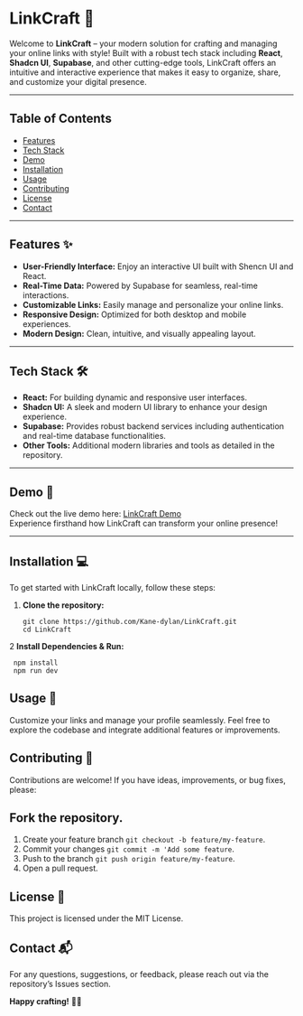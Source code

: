# LinkCraft 🚀

Welcome to **LinkCraft** – your modern solution for crafting and managing your online links with style! Built with a robust tech stack including **React**, **Shadcn UI**, **Supabase**, and other cutting-edge tools, LinkCraft offers an intuitive and interactive experience that makes it easy to organize, share, and customize your digital presence.

---

## Table of Contents

- [Features](#features)
- [Tech Stack](#tech-stack)
- [Demo](#demo)
- [Installation](#installation)
- [Usage](#usage)
- [Contributing](#contributing)
- [License](#license)
- [Contact](#contact)

---

## Features <a id="features"></a> ✨

- **User-Friendly Interface:** Enjoy an interactive UI built with Shencn UI and React.
- **Real-Time Data:** Powered by Supabase for seamless, real-time interactions.
- **Customizable Links:** Easily manage and personalize your online links.
- **Responsive Design:** Optimized for both desktop and mobile experiences.
- **Modern Design:** Clean, intuitive, and visually appealing layout.

---

## Tech Stack <a id="tech-stack"></a>🛠️

- **React:** For building dynamic and responsive user interfaces.
- **Shadcn UI:** A sleek and modern UI library to enhance your design experience.
- **Supabase:** Provides robust backend services including authentication and real-time database functionalities.
- **Other Tools:** Additional modern libraries and tools as detailed in the repository.

---

## Demo <a id="demo"></a>🚀

Check out the live demo here: [LinkCraft Demo](https://link-craft-org.vercel.app/)  
Experience firsthand how LinkCraft can transform your online presence!

---

## Installation <a id="installation"></a>💻

To get started with LinkCraft locally, follow these steps:

1. **Clone the repository:**

   ```
   git clone https://github.com/Kane-dylan/LinkCraft.git
   cd LinkCraft

   ```

2 **Install Dependencies & Run:**
   ```
    npm install
    npm run dev
   ```


## Usage <a id="usage"></a>📖

Customize your links and manage your profile seamlessly.
Feel free to explore the codebase and integrate additional features or improvements.

## Contributing <a id="contributing"></a>🤝

Contributions are welcome! If you have ideas, improvements, or bug fixes, please:

## Fork the repository.

1. Create your feature branch ```git checkout -b feature/my-feature```.
2. Commit your changes ```git commit -m 'Add some feature```.
3. Push to the branch ```git push origin feature/my-feature```.
4. Open a pull request.


## License <a id="license"></a>📄

This project is licensed under the MIT License.

## Contact <a id="contact"></a> 📬

For any questions, suggestions, or feedback, please reach out via the repository’s Issues section.


**Happy crafting!** 🎨✨

